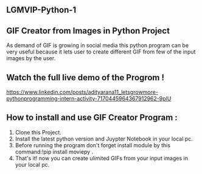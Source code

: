 ## LGMVIP-Python-1
## GIF Creator from Images in Python Project

As demand of GIF is growing in social media this python program can be very useful because it lets user to create different GIF from few of the input images by the user.

## Watch the full live demo of the Progrom !
https://www.linkedin.com/posts/adityarana11_letsgrowmore-pythonprogramming-intern-activity-7170445964367912962-9plU

## How to install and use GIF Creator Program :
1. Clone this Project.
2. Install the latest python version and Juypter Notebook in your local pc.
3. Before running the program don't forget install module by this command:!pip install moviepy .
4. That's it! now you can create ulimited GIFs from your input images in your local pc.
